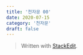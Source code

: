 ```yaml
---
title: '천자문 00'
date: 2020-07-15
category: '천자문'
draft: false
---
```



> Written with [StackEdit](https://stackedit.io/).
<!--stackedit_data:
eyJoaXN0b3J5IjpbMTY2OTQ0OTg5N119
-->